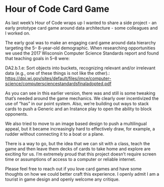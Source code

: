 # Hour of Code Card Game
As last week’s Hour of Code wraps up I wanted to share a side project - an early prototype card game around data architecture - some colleagues and I worked on.

The early goal was to make an engaging card game around data hierarchy targeting the 5– 8-year-old demographic. When researching opportunities we used the 2017 Wisconsin Computer Science Standards report and found that teaching goals in 5–8 were:

DA2.b.1.e: Sort objects into buckets, recognizing relevant and/or irrelevant data (e.g., one of these things is not like the other).: https://dpi.wi.gov/sites/default/files/imce/computer-science/computersciencestandardsfinaladopted.pdf

As you can see in this earlier version, there was and still is some tweaking that’s needed around the game mechanics. We clearly over incentivized the use of “has” in our point system. Also, we’re building out ways to stack cards to push a Generic and an Instance play to open the ability to block opponents.

We also tried to move to an image based design to push a multilingual appeal, but it became increasingly hard to effectively draw, for example, a rudder without connecting it to a boat or a plane.

There is a way to go, but the idea that we can sit with a class, teach the game and then leave them decks of cards to take home and explore are exciting for us. I’m extremely proud that this project doesn’t require screen time or assumptions of access to a computer or reliable internet.

Please feel free to reach out if you love card games and have some thoughts on how we could better craft this experience. I openly admit I am a tourist in game design and openly welcome any critique.